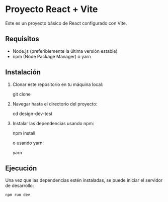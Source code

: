 # Proyecto React + Vite

Este es un proyecto básico de React configurado con Vite.

## Requisitos

- Node.js (preferiblemente la última versión estable)
- npm (Node Package Manager) o yarn

## Instalación

1. Clonar este repositorio en tu máquina local:

    git clone 

2. Navegar hasta el directorio del proyecto:

    cd design-dev-test

3. Instalar las dependencias usando npm:

    npm install

    o usando yarn:

    yarn

## Ejecución


Una vez que las dependencias estén instaladas, se puede iniciar el servidor de desarrollo:

    npm run dev